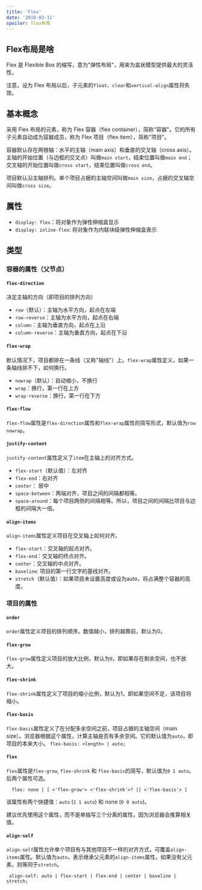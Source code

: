 ```yaml
---
title: 'Flex'
date: '2018-03-11'
spoiler: flex布局
---
```


## Flex布局是啥

Flex 是 Flexible Box 的缩写，意为"弹性布局"，用来为盒状模型提供最大的灵活性。

注意，设为 Flex 布局以后，子元素的`float`、`clear`和`vertical-align`属性将失效。

## 基本概念

采用 Flex 布局的元素，称为 Flex 容器（flex container），简称"容器"。它的所有子元素自动成为容器成员，称为 Flex 项目（flex item），简称"项目"。

容器默认存在两根轴：水平的主轴（main axis）和垂直的交叉轴（cross axis）。主轴的开始位置（与边框的交叉点）叫做`main start`，结束位置叫做`main end`；交叉轴的开始位置叫做`cross start`，结束位置叫做`cross end`。

项目默认沿主轴排列。单个项目占据的主轴空间叫做`main size`，占据的交叉轴空间叫做`cross size`。

## 属性

- `display: flex`：将对象作为弹性伸缩盒显示
- `display: inline-flex`: 将对象作为内联块级弹性伸缩盒表示

## 类型

### 容器的属性（父节点）

#### `flex-direction`

决定主轴的方向（即项目的排列方向）

- `row`（默认）：主轴为水平方向，起点在左端
- `row-reverse`：主轴为水平方向，起点在右端
- `column`：主轴为垂直方向，起点在上沿
- `column-reverse`：主轴为垂直方向，起点在下沿

#### `flex-wrap`

默认情况下，项目都排在一条线（又称"轴线"）上。`flex-wrap`属性定义，如果一条轴线排不下，如何换行。

- `nowrap`（默认）：自动缩小，不换行
- `wrap`：换行，第一行在上方
- `wrap-reverse`：换行，第一行在下方

#### `flex-flow`

`flex-flow`属性是`flex-direction`属性和`flex-wrap`属性的简写形式，默认值为`row nowrap`。

#### `justify-content` 

`justify-content`属性定义了`item`在主轴上的对齐方式。

- `flex-start`（默认值）：左对齐
- `flex-end`：右对齐
- `center`： 居中
- `space-between`：两端对齐，项目之间的间隔都相等。
- `space-around`：每个项目两侧的间隔相等。所以，项目之间的间隔比项目与边框的间隔大一倍。

#### `align-items`

`align-items`属性定义项目在交叉轴上如何对齐。

- `flex-start`：交叉轴的起点对齐。
- `flex-end`：交叉轴的终点对齐。
- `center`：交叉轴的中点对齐。
- `baseline`: 项目的第一行文字的基线对齐。
- `stretch`（默认值）：如果项目未设置高度或设为auto，将占满整个容器的高度。

### 项目的属性

#### `order`

`order`属性定义项目的排列顺序。数值越小，排列越靠前，默认为0。

#### `flex-grow`

`flex-grow`属性定义项目的放大比例，默认为`0`，即如果存在剩余空间，也不放大。

#### `flex-shrink`

`flex-shrink`属性定义了项目的缩小比例，默认为1，即如果空间不足，该项目将缩小。

#### `flex-basis`

`flex-basis`属性定义了在分配多余空间之前，项目占据的主轴空间（main size）。浏览器根据这个属性，计算主轴是否有多余空间。它的默认值为`auto`，即项目的本来大小。  `flex-basis: <length> | auto; `

#### `flex`

`flex`属性是`flex-grow`, `flex-shrink` 和 `flex-basis`的简写，默认值为`0 1 auto`。后两个属性可选。

`  flex: none | [ <'flex-grow'> <'flex-shrink'>? || <'flex-basis'> ]`

该属性有两个快捷值：`auto` (`1 1 auto`) 和 none (`0 0 auto`)。

建议优先使用这个属性，而不是单独写三个分离的属性，因为浏览器会推算相关值。

#### `align-self`

`align-self`属性允许单个项目有与其他项目不一样的对齐方式，可覆盖`align-items`属性。默认值为`auto`，表示继承父元素的`align-items`属性，如果没有父元素，则等同于`stretch`。

` align-self: auto | flex-start | flex-end | center | baseline | stretch;`

